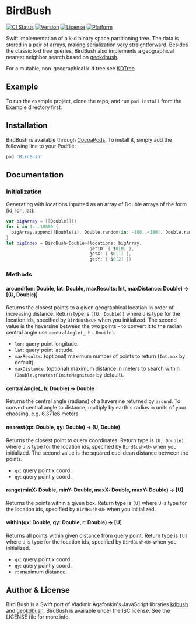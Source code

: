 # BirdBush

[![CI Status](https://img.shields.io/travis/hsnetzer/BirdBush.svg?style=flat)](https://travis-ci.org/hsnetzer/BirdBush)
[![Version](https://img.shields.io/cocoapods/v/BirdBush.svg?style=flat)](https://cocoapods.org/pods/BirdBush)
[![License](https://img.shields.io/cocoapods/l/BirdBush.svg?style=flat)](https://cocoapods.org/pods/BirdBush)
[![Platform](https://img.shields.io/cocoapods/p/BirdBush.svg?style=flat)](https://cocoapods.org/pods/BirdBush)

Swift implementation of a k-d binary space partitioning tree. The data is stored in a pair of arrays, making serialization very straightforward. Besides the classic k-d tree queries, BirdBush also implements a geographical nearest neighbor search based on [geokdbush](https://github.com/mourner/geokdbush). 

For a mutable, non-geographical k-d tree see [KDTree](https://github.com/Bersaelor/KDTree).

## Example

To run the example project, clone the repo, and run `pod install` from the Example directory first.

## Installation

BirdBush is available through [CocoaPods](https://cocoapods.org). To install it, simply add the following line to your Podfile:

```ruby
pod 'BirdBush'
```

## Documentation

### Initialization

Generating with locations inputted as an array of Double arrays of the form [id, lon, lat]:
```swift
var bigArray = [[Double]]()
for i in 1...10000 {
  bigArray.append([Double(i), Double.random(in: -180..<180), Double.random(in: -90...90)])
}
let bigIndex = BirdBush<Double>(locations: bigArray, 
                                getID: { $0[0] }, 
                                getX: { $0[1] }, 
                                getY: { $0[2] })
```  

### Methods

#### around(lon: Double, lat: Double, maxResults: Int, maxDistance: Double) -> [(U, Double)]

Returns the closest points to a given geographical location in order of increasing distance. Return type is `[(U, Double)]` where `U` is type for the location ids, specified by `BirdBush<U>` when you initialized. The second value is the haversine between the two points - to convert it to the radian central angle use `centralAngle(_ h: Double)`. 

- `lon`: query point longitude.
- `lat`: query point latitude.
- `maxResults`: (optional) maximum number of points to return (`Int.max` by default).
- `maxDistance`: (optional) maximum distance in meters to search within (`Double.greatestFiniteMagnitude` by default).

#### centralAngle(_ h: Double) -> Double

Returns the central angle (radians) of a haversine returned by `around`. To convert central angle to distance, multiply by earth's radius in units of your choosing, e.g. 6.371e6 meters. 

#### nearest(qx: Double, qy: Double) -> (U, Double)

Returns the closest point to query coordinates. Return type is `(U, Double)` where `U` is type for the location ids, specified by `BirdBush<U>` when you initialized. The second value is the squared euclidean distance between the points. 

- `qx`: query point x coord.
- `qy`: query point y coord.

#### range(minX: Double, minY: Double, maxX: Double, maxY: Double) -> [U]

Returns the points within a given box. Return type is `[U]` where `U` is type for the location ids, specified by `BirdBush<U>` when you initialized.

#### within(qx: Double, qy: Double, r: Double) -> [U]

Returns all points within given distance from query point. Return type is `[U]` where `U` is type for the location ids, specified by `BirdBush<U>` when you initialized. 

- `qx`: query point x coord.
- `qy`: query point y coord.
- `r`: maximum distance.

## Author & License

Bird Bush is a Swift port of Vladimir Agafonkin's JavaScript libraries [kdbush](https://github.com/mourner/kdbush) and [geokdbush](https://github.com/mourner/geokdbush). BirdBush is available under the ISC license. See the LICENSE file for more info.
